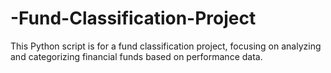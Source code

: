# -Fund-Classification-Project
This Python script is for a fund classification project, focusing on analyzing and categorizing financial funds based on performance data.
